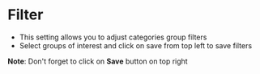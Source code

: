# **Filter**

- This setting allows you to adjust categories group filters
- Select groups of interest and click on save from top left to save filters

**Note**: Don't forget to click on **Save** button on top right